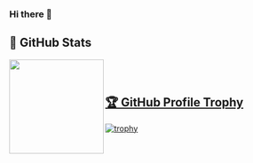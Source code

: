 ### Hi there 👋

## 💎 GitHub Stats
<p align="center"> 
    <a href="https://github.com/i16fujimoto">
      <img align="left" height="170px" src="https://github-readme-stats.vercel.app/api?username=i16fujimoto&count_private=true&show_icons=true&theme=dracula" />
    <!--</a>
    <img alt="Top Langs" height="150px" src="https://github-readme-stats.vercel.app/api/top-langs/?username=i16fujimoto&layout=compact&show_icons=true&theme=onedark" />-->
</p>

<br>
<br>
    
## 🏆 GitHub Profile Trophy
[![trophy](https://github-profile-trophy.vercel.app/?username=i16fujimoto&theme=onedark&column=7
)](https://github.com/ryo-ma/github-profile-trophy)
